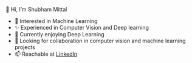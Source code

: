 👋 Hi, I’m Shubham Mittal
- 👀 Interested in Machine Learning
- ✨ Experienced in Computer Vision and Deep learning
- 🌱 Currently enjoying Deep Learning
- 💞️ Looking for collaboration in computer vision and machine learning projects
- 📫 Reachable at [LinkedIn](https://www.linkedin.com/in/shubhammittl/)

